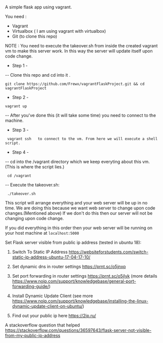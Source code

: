 A simple flask app using vagrant. 

You need : 
 * Vagrant 
 * Virtualbox ( I am using vagrant with virtualbox)
 * Git (to clone this repo)

NOTE : You need to execute the takeover.sh from inside the created vagrant vm to make this server work. In this way the server will update itself upon code change. 

- Step 1 -
 
-- Clone this repo and cd into it .
 ```
git clone https://github.com/Frewx/vagrantFlaskProject.git && cd vagrantFlaskProject
```
- Step 2 - 
```
vagrant up
```
-- After you've done this (it will take some time) you need to connect to the machine.

- Step 3 - 
```
 vagrant ssh   to connect to the vm. From here we will execute a shell script.
```
- Step 4 -

-- cd into the /vagrant directory which we keep everyting about this vm.(This is where the script lies.)
```
 cd /vagrant
```
-- Execute the takeover.sh:
```
 ./takeover.sh 
```
This script will arrange everything and your web server will be up in no time. 
We are doing this because we want web server to change upon code changes.(Mentioned above)
If we don't do this then our server will not be changing upon code change.

If you did everything in this order then your web server will be running on your host machine at ```localhost:5000```



Set Flask server visible from public ip address (tested in ubuntu 18): 

1) Switch To Static IP Address https://websiteforstudents.com/switch-static-ip-address-ubuntu-17-04-17-10/

2) Set dynamic dns in router settings https://prnt.sc/o5jnxp

3) Set port forwarding in router settings https://prnt.sc/o5jlyk (more details https://www.noip.com/support/knowledgebase/general-port-forwarding-guide/)

4) Install Dynamic Update Client (see more https://www.noip.com/support/knowledgebase/installing-the-linux-dynamic-update-client-on-ubuntu/)

5) Find out your public ip here https://2ip.ru/ 




A stackoverflow question that helped https://stackoverflow.com/questions/36597643/flask-server-not-visible-from-my-public-ip-address